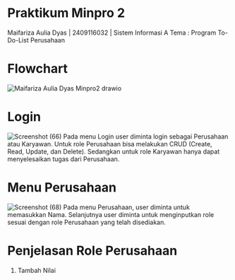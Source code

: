 # Praktikum Minpro 2
Maifariza Aulia Dyas | 2409116032 | Sistem Informasi A
Tema : Program To-Do-List Perusahaan 

# Flowchart
![Maifariza Aulia Dyas Minpro2 drawio](https://github.com/user-attachments/assets/0f69eaf1-918a-4236-a475-ee86caf24809)

# Login
![Screenshot (66)](https://github.com/user-attachments/assets/81f6d56a-65d8-48ba-8bf1-59adcf6e048c)
Pada menu Login user diminta login sebagai Perusahaan atau Karyawan.
Untuk role Perusahaan bisa melakukan CRUD (Create, Read, Update, dan Delete).
Sedangkan untuk role Karyawan hanya dapat menyelesaikan tugas dari Perusahaan. 

# Menu Perusahaan 
![Screenshot (68)](https://github.com/user-attachments/assets/96111546-84fe-4d46-8d01-fa1912a18f8c)
Pada menu Perusahaan, user diminta untuk memasukkan Nama. Selanjutnya user diminta untuk menginputkan role sesuai dengan role Perusahaan yang telah disediakan.

# Penjelasan Role Perusahaan
1. Tambah Nilai

